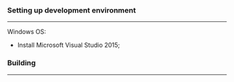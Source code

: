 ### Setting up development environment
_________________________________________________________________________________________

Windows OS:

* Install Microsoft Visual Studio 2015;


### Building
_________________________________________________________________________________________

